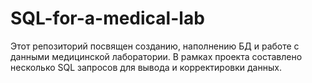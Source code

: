 # SQL-for-a-medical-lab
Этот репозиторий посвящен созданию, наполнению БД и работе с данными медицинской лаборатории. 
В рамках проекта составлено несколько SQL запросов для вывода и корректировки данных.
